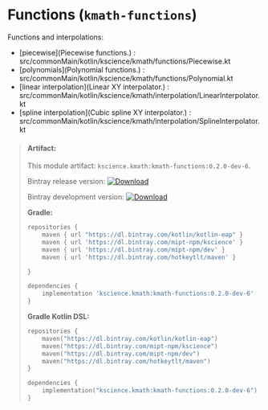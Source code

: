 # Functions (`kmath-functions`)

Functions and interpolations:

 - [piecewise](Piecewise functions.) : src/commonMain/kotlin/kscience/kmath/functions/Piecewise.kt
 - [polynomials](Polynomial functions.) : src/commonMain/kotlin/kscience/kmath/functions/Polynomial.kt
 - [linear interpolation](Linear XY interpolator.) : src/commonMain/kotlin/kscience/kmath/interpolation/LinearInterpolator.kt
 - [spline interpolation](Cubic spline XY interpolator.) : src/commonMain/kotlin/kscience/kmath/interpolation/SplineInterpolator.kt


> #### Artifact:
>
> This module artifact: `kscience.kmath:kmath-functions:0.2.0-dev-6`.
>
> Bintray release version:        [ ![Download](https://api.bintray.com/packages/mipt-npm/kscience/kmath-functions/images/download.svg) ](https://bintray.com/mipt-npm/kscience/kmath-functions/_latestVersion)
>
> Bintray development version:    [ ![Download](https://api.bintray.com/packages/mipt-npm/dev/kmath-functions/images/download.svg) ](https://bintray.com/mipt-npm/dev/kmath-functions/_latestVersion)
>
> **Gradle:**
>
> ```gradle
> repositories {
>     maven { url "https://dl.bintray.com/kotlin/kotlin-eap" }
>     maven { url 'https://dl.bintray.com/mipt-npm/kscience' }
>     maven { url 'https://dl.bintray.com/mipt-npm/dev' }
>     maven { url 'https://dl.bintray.com/hotkeytlt/maven' }
> 
> }
> 
> dependencies {
>     implementation 'kscience.kmath:kmath-functions:0.2.0-dev-6'
> }
> ```
> **Gradle Kotlin DSL:**
>
> ```kotlin
> repositories {
>     maven("https://dl.bintray.com/kotlin/kotlin-eap")
>     maven("https://dl.bintray.com/mipt-npm/kscience")
>     maven("https://dl.bintray.com/mipt-npm/dev")
>     maven("https://dl.bintray.com/hotkeytlt/maven")
> }
> 
> dependencies {
>     implementation("kscience.kmath:kmath-functions:0.2.0-dev-6")
> }
> ```
